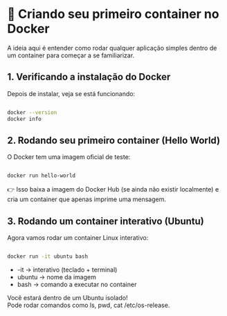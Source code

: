 # 🎯 Criando seu primeiro container no Docker

A ideia aqui é entender como rodar qualquer aplicação simples dentro de um container para começar a se familiarizar.

## 1. Verificando a instalação do Docker

Depois de instalar, veja se está funcionando:

```bash

docker --version
docker info

```

## 2. Rodando seu primeiro container (Hello World)

O Docker tem uma imagem oficial de teste:

```bash

docker run hello-world

```

👉 Isso baixa a imagem do Docker Hub (se ainda não existir localmente) e cria um container que apenas imprime uma mensagem.

## 3. Rodando um container interativo (Ubuntu)

Agora vamos rodar um container Linux interativo:

```bash

docker run -it ubuntu bash

```

- -it → interativo (teclado + terminal)
- ubuntu → nome da imagem
- bash → comando a executar no container

Você estará dentro de um Ubuntu isolado!\
Pode rodar comandos como ls, pwd, cat /etc/os-release.


